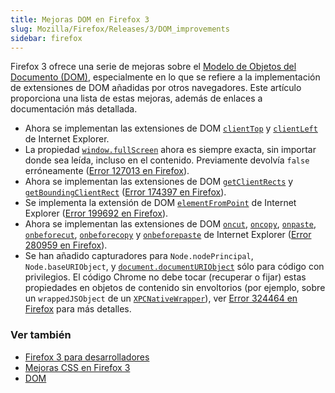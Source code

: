 ```yaml
---
title: Mejoras DOM en Firefox 3
slug: Mozilla/Firefox/Releases/3/DOM_improvements
sidebar: firefox
---
```


Firefox 3 ofrece una serie de mejoras sobre el [Modelo de Objetos del Documento (DOM)](/es/docs/Web/API/Document_Object_Model), especialmente en lo que se refiere a la implementación de extensiones de DOM añadidas por otros navegadores. Este artículo proporciona una lista de estas mejoras, además de enlaces a documentación más detallada.

- Ahora se implementan las extensiones de DOM [`clientTop`](/es/docs/Web/API/Element/clientTop) y [`clientLeft`](/es/docs/Web/API/Element/clientLeft) de Internet Explorer.
- La propiedad [`window.fullScreen`](/es/docs/Web/API/Window/fullScreen) ahora es siempre exacta, sin importar donde sea leída, incluso en el contenido. Previamente devolvía `false` erróneamente ([Error 127013 en Firefox](https://bugzil.la/127013)).
- Ahora se implementan las extensiones de DOM [`getClientRects`](/es/docs/Web/API/Element/getClientRects) y [`getBoundingClientRect`](/es/docs/Web/API/Element/getBoundingClientRect) ([Error 174397 en Firefox](https://bugzil.la/174397)).
- Se implementa la extensión de DOM [`elementFromPoint`](/es/docs/Web/API/Document/elementFromPoint) de Internet Explorer ([Error 199692 en Firefox](https://bugzil.la/199692)).
- Ahora se implementan las extensiones de DOM [`oncut`](/es/docs/Web/API/HTMLElement/cut_event), [`oncopy`](/es/docs/Web/API/HTMLElement/copy_event), [`onpaste`](/es/docs/Web/API/HTMLElement/paste_event), [`onbeforecut`](/es/docs/DOM/element.onbeforecut), [`onbeforecopy`](/es/docs/DOM/element.onbeforepaste) y [`onbeforepaste`](/es/docs/DOM/element.onbeforepaste) de Internet Explorer ([Error 280959 en Firefox](https://bugzil.la/280959)).
- Se han añadido capturadores para `Node.nodePrincipal`, `Node.baseURIObject`, y [`document.documentURIObject`](/es/docs/orphaned/Web/API/Document/documentURIObject) sólo para código con privilegios. El código Chrome no debe tocar (recuperar o fijar) estas propiedades en objetos de contenido sin envoltorios (por ejemplo, sobre un `wrappedJSObject` de un [`XPCNativeWrapper`](/es/XPCNativeWrapper)), ver [Error 324464 en Firefox](https://bugzil.la/324464) para más detalles.

### Ver también

- [Firefox 3 para desarrolladores](/es/Firefox_3_para_desarrolladores)
- [Mejoras CSS en Firefox 3](/es/Mejoras_CSS_en_Firefox_3)
- [DOM](/es/docs/Web/API/Document_Object_Model)
